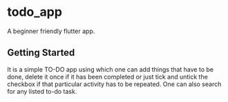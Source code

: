 # todo_app

A beginner friendly flutter app.

## Getting Started

It is a simple TO-DO app using which one can add things that have to be done, delete it once if it has been completed or just tick and untick the checkbox if that particular activity has to be repeated. One can also search for any listed to-do task.
